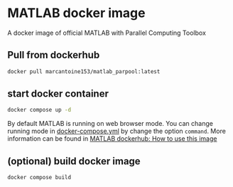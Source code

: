 # MATLAB docker image

A docker image of official MATLAB with Parallel Computing Toolbox

## Pull from dockerhub

```bash
docker pull marcantoine153/matlab_parpool:latest
```

## start docker container

```bash
docker compose up -d
```

By default MATLAB is running on web browser mode.
You can change running mode in [docker-compose.yml](docker-compose.yml) by change the option `command`.
More information can be found in [MATLAB dockerhub: How to use this image](https://hub.docker.com/r/mathworks/matlab)

## (optional) build docker image

```bash
docker compose build
```
